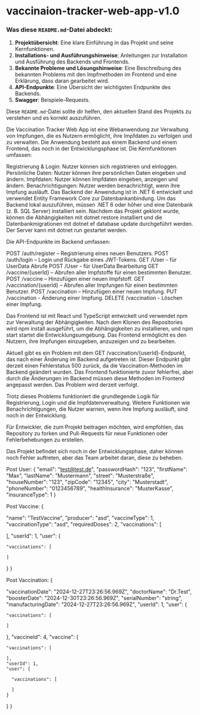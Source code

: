 # vaccinaion-tracker-web-app-v1.0


### Was diese `README.md`-Datei abdeckt:
1. **Projektübersicht**: Eine klare Einführung in das Projekt und seine Kernfunktionen.
2. **Installations- und Ausführungshinweise**: Anleitungen zur Installation und Ausführung des Backends und Frontends.
3. **Bekannte Probleme und Lösungshinweise**: Eine Beschreibung des bekannten Problems mit den Impfmethoden im Frontend und eine Erklärung, dass daran gearbeitet wird.
4. **API-Endpunkte**: Eine Übersicht der wichtigsten Endpunkte des Backends.
5. **Swagger**: Beispiele-Requests.


Diese `README.md`-Datei sollte dir helfen, den aktuellen Stand des Projekts zu verstehen und es korrekt auszuführen.

Die Vaccination Tracker Web App ist eine Webanwendung zur Verwaltung von Impfungen, die es Nutzern ermöglicht, ihre Impfdaten zu verfolgen und zu verwalten. Die Anwendung besteht aus einem Backend und einem Frontend, das noch in der Entwicklungsphase ist. Die Kernfunktionen umfassen:

Registrierung & Login: Nutzer können sich registrieren und einloggen.
Persönliche Daten: Nutzer können ihre persönlichen Daten eingeben und ändern.
Impfdaten: Nutzer können Impfdaten eingeben, anzeigen und ändern.
Benachrichtigungen: Nutzer werden benachrichtigt, wenn ihre Impfung ausläuft.
Das Backend der Anwendung ist in .NET 6 entwickelt und verwendet Entity Framework Core zur Datenbankanbindung. Um das Backend lokal auszuführen, müssen .NET 6 oder höher und eine Datenbank (z. B. SQL Server) installiert sein. Nachdem das Projekt geklont wurde, können die Abhängigkeiten mit dotnet restore installiert und die Datenbankmigrationen mit dotnet ef database update durchgeführt werden. Der Server kann mit dotnet run gestartet werden.

Die API-Endpunkte im Backend umfassen:

POST /auth/register – Registrierung eines neuen Benutzers.
POST /auth/login – Login und Rückgabe eines JWT-Tokens.
GET /User - für UserData Abrufe
POST /User - für UserData Bearbeitung
GET /vaccine/{userId} – Abrufen aller Impfstoffe für einen bestimmten Benutzer.
POST /vaccine – Hinzufügen einer neuen Impfstoff.
GET /vaccination/{userId} – Abrufen aller Impfungen für einen bestimmten Benutzer.
POST /vaccination – Hinzufügen einer neuen Impfung.
PUT /vaccination - Änderung einer Impfung.
DELETE /vaccination - Löschen einer Impfung.


Das Frontend ist mit React und TypeScript entwickelt und verwendet npm zur Verwaltung der Abhängigkeiten. Nach dem Klonen des Repositories wird npm install ausgeführt, um die Abhängigkeiten zu installieren, und npm start startet die Entwicklungsumgebung. Das Frontend ermöglicht es den Nutzern, ihre Impfungen einzugeben, anzuzeigen und zu bearbeiten.

Aktuell gibt es ein Problem mit dem GET /vaccination/{userId}-Endpunkt, das nach einer Änderung im Backend aufgetreten ist. Dieser Endpunkt gibt derzeit einen Fehlerstatus 500 zurück, da die Vaccination-Methoden im Backend geändert wurden. Das Frontend funktionierte zuvor fehlerfrei, aber durch die Änderungen im Backend müssen diese Methoden im Frontend angepasst werden. Das Problem wird derzeit verfolgt.

Trotz dieses Problems funktioniert die grundlegende Logik für Registrierung, Login und die Impfdatenverwaltung. Weitere Funktionen wie Benachrichtigungen, die Nutzer warnen, wenn ihre Impfung ausläuft, sind noch in der Entwicklung.

Für Entwickler, die zum Projekt beitragen möchten, wird empfohlen, das Repository zu forken und Pull-Requests für neue Funktionen oder Fehlerbehebungen zu erstellen.

Das Projekt befindet sich noch in der Entwicklungsphase, daher können noch Fehler auftreten, aber das Team arbeitet daran, diese zu beheben.

Post User: 
{
  "email": "test@test.de",
  "passwordHash": "123",
  "firstName": "Max",
  "lastName": "Mustermann",
  "street": "Musterstraße",
  "houseNumber": "123",
  "zipCode": "12345",
  "city": "Musterstadt",
  "phoneNumber": "0123456789",
  "healthInsurance": "MusterKasse",
  "insuranceType": 1
}


Post Vaccine:
{
  
  "name": "TestVaccine",
  "producer": "asd",
  "vaccineType": 1,
  "vaccinationType": "asd",
  "requiredDoses": 2,
  "vaccinations": [
    
  ],
  "userId": 1,
  "user": {
   
    "vaccinations": [
      
    ]
  }
}


Post Vaccination:
{
  
  "vaccinationDate": "2024-12-27T23:26:56.969Z",
  "doctorName": "Dr.Test",
  "boosterDate": "2024-12-30T23:26:56.969Z",
  "serialNumber": "string",
  "manufacturingDate": "2024-12-27T23:26:56.969Z",
  "userId": 1,
  "user": {
    
    "vaccinations": [
      
    ]
  },
  "vaccineId": 4,
  "vaccine": {
    
    "vaccinations": [
      
    ],
    "userId": 1,
    "user": {
      
      "vaccinations": [
        
      ]
    }
  }
}






